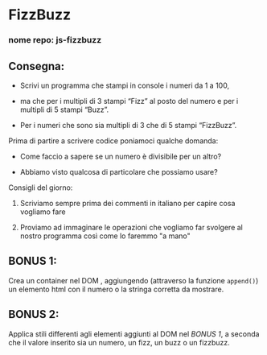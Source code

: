 # FizzBuzz

### nome repo: js-fizzbuzz

## Consegna:

- Scrivi un programma che stampi in console i numeri da 1 a 100,

- ma che per i multipli di 3 stampi “Fizz” al posto del numero e per i multipli di 5 stampi “Buzz”.

- Per i numeri che sono sia multipli di 3 che di 5 stampi “FizzBuzz”.

Prima di partire a scrivere codice poniamoci qualche domanda:

- Come faccio a sapere se un numero è divisibile per un altro?

- Abbiamo visto qualcosa di particolare che possiamo usare?

Consigli del giorno:

 1. Scriviamo sempre prima dei commenti in italiano per capire cosa vogliamo fare

 2. Proviamo ad immaginare le operazioni che vogliamo far svolgere al nostro programma così come lo faremmo "a mano"

## BONUS 1:

Crea un container nel DOM , aggiungendo (attraverso la funzione `append()`) un elemento html con il numero o la stringa corretta da mostrare.

## BONUS 2:

Applica stili differenti agli elementi aggiunti al DOM nel *BONUS 1*, a seconda che il valore inserito sia un numero, un fizz, un buzz o un fizzbuzz.